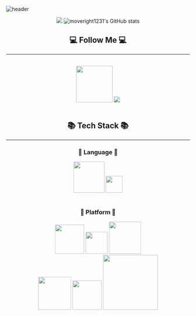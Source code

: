 ![header](https://capsule-render.vercel.app/api?type=waving&color=auto&height=260&section=header&text=HI!%20I'm%20MoveRight1231!&fontSize=75)

<div align="center">
<div>
<a href="https://hits.seeyoufarm.com"><img src="https://hits.seeyoufarm.com/api/count/incr/badge.svg?url=https%3A%2F%2Fgithub.com%2Fmoveright1231&count_bg=%2301DF74&title_bg=%23555555&icon=github.svg&icon_color=%23E7E7E7&title=github&edge_flat=false"/></a>
<img src="https://github-readme-stats.vercel.app/api?username=moveright1231&show_icons=true&theme=radical" alt="moveright1231's GitHub stats">
<h2>💻 Follow Me 💻</h2>
<hr/>
</div>
<br>
<a href="https://MoveRight1231.github.io/">
  <img src="https://img.shields.io/badge/Tech%20Blog-2E9AFE?style=flat&logo=github&logoColor=white/" width="100"></a>
<a href="mailto:dlehddn14785@gmail.com">
<img src="https://camo.githubusercontent.com/2f8811a5ba09ba6f49d4f9e2d95da494125747f0e08eafac1e1c3e7f94827eea/68747470733a2f2f696d672e736869656c64732e696f2f62616467652f476d61696c2d4541343333353f7374796c653d666f722d7468652d6261646765266c6f676f3d476d61696c266c6f676f436f6c6f723d7768697465" data-canonical-src="https://img.shields.io/badge/Gmail-EA4335?style=for-the-badge&amp;logo=Gmail&amp;logoColor=white" style="max-width: 16%;"></a>
<div>
<br>
<h2>📚 Tech Stack 📚</h2>
<hr/>
<h3>📗 Language 📗</h3>
<img src="https://img.shields.io/badge/python-3670A0?style=for-the-badge&logo=python&logoColor=ffdd54" width="85">
<img src="https://img.shields.io/badge/c-%2300599C.svg?style=for-the-badge&logo=c&logoColor=white" width="46">
<br><br>
<h3>📁 Platform 📁</h3>
<img src="https://img.shields.io/badge/Apple-%23000000.svg?style=for-the-badge&logo=apple&logoColor=white"width="80"/>
<img src="https://img.shields.io/badge/git-%23F05033.svg?style=for-the-badge&logo=git&logoColor=white"width="60"/>
<img src="https://img.shields.io/badge/Ubuntu-E95420?style=for-the-badge&logo=ubuntu&logoColor=white" width="88"/>
<div>
<img src="https://img.shields.io/badge/Windows-0078D6?style=for-the-badge&logo=windows&logoColor=white" width="90">
<img src="https://img.shields.io/badge/django-%23092E20.svg?style=for-the-badge&logo=django&logoColor=white" width="80">
<img src="https://img.shields.io/badge/Visual%20Studio%20Code-0078d7.svg?style=for-the-badge&logo=visual-studio-code&logoColor=white" width="150">
</div>
<br>


<!--
**IDpluto/IDpluto** is a ✨ _special_ ✨ repository because its `README.md` (this file) appears on your GitHub profile.

Here are some ideas to get you started:

- 🔭 I’m currently working on ...
- 🌱 I’m currently learning ...
- 👯 I’m looking to collaborate on ...
- 🤔 I’m looking for help with ...
- 💬 Ask me about ...
- 📫 How to reach me: ...
- 😄 Pronouns: ...
- ⚡ Fun fact: ...
-->
